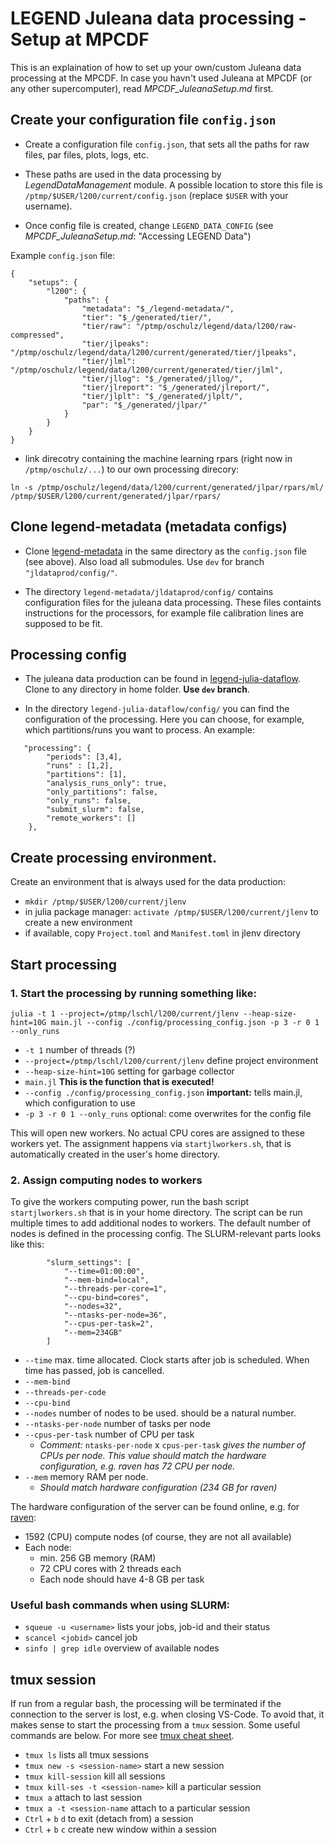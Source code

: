 # LEGEND Juleana data processing - Setup at MPCDF
This is an explaination of how to set up your own/custom Juleana data processing at the MPCDF. In case you havn't used Juleana at MPCDF (or any other supercomputer), read *MPCDF_JuleanaSetup.md* first. 

## Create your configuration file `config.json` 
* Create a configuration file `config.json`, that sets all the paths for raw files, par files, plots, logs, etc.  

* These paths are used in the data processing by *LegendDataManagement* module. A possible location to store this file is `/ptmp/$USER/l200/current/config.json` (replace `$USER` with your username). 

* Once config file is created, change `LEGEND_DATA_CONFIG` (see *MPCDF_JuleanaSetup.md*: "Accessing LEGEND Data")

Example `config.json` file:
```
{
    "setups": {
        "l200": {
            "paths": {
                "metadata": "$_/legend-metadata/",
                "tier": "$_/generated/tier/",
                "tier/raw": "/ptmp/oschulz/legend/data/l200/raw-compressed",
                "tier/jlpeaks": "/ptmp/oschulz/legend/data/l200/current/generated/tier/jlpeaks",
                "tier/jlml": "/ptmp/oschulz/legend/data/l200/current/generated/tier/jlml",
                "tier/jllog": "$_/generated/jllog/",
                "tier/jlreport": "$_/generated/jlreport/",
                "tier/jlplt": "$_/generated/jlplt/",
                "par": "$_/generated/jlpar/"
            }
        }
    }
}
```
* link direcotry containing the machine learning rpars (right now in `/ptmp/oschulz/...`) to our own processing direcory: 
``` 
ln -s /ptmp/oschulz/legend/data/l200/current/generated/jlpar/rpars/ml/ /ptmp/$USER/l200/current/generated/jlpar/rpars/
```
## Clone legend-metadata (metadata configs)
* Clone [legend-metadata](https://github.com/legend-exp/legend-metadata) in the same directory as the `config.json` file (see above). Also load all submodules. Use `dev` for branch `"jldataprod/config/"`. 

* The directory `legend-metadata/jldataprod/config/` contains configuration files for the juleana data processing. These files containts instructions for the processors, for example file calibration lines are supposed to be fit. 

## Processing config
* The juleana data production can be found in [legend-julia-dataflow](https://github.com/legend-exp/legend-julia-dataflow). Clone to any directory in home folder. **Use `dev` branch**. 

* In the directory `legend-julia-dataflow/config/` you can find the configuration of the processing. Here you can choose, for example, which partitions/runs you want to process. An example:
```
   "processing": {
        "periods": [3,4],
        "runs" : [1,2], 
        "partitions": [1],
        "analysis_runs_only": true,
        "only_partitions": false,
        "only_runs": false,
        "submit_slurm": false,
        "remote_workers": []
    },
```

## Create processing environment. 
Create an environment that is always used for the data production:
* `mkdir /ptmp/$USER/l200/current/jlenv`
* in julia package manager: `activate /ptmp/$USER/l200/current/jlenv` to create a new environment 
* if available, copy `Project.toml` and `Manifest.toml` in jlenv directory

## Start processing
### 1. Start the processing by running something like:
``` 
julia -t 1 --project=/ptmp/lschl/l200/current/jlenv --heap-size-hint=10G main.jl --config ./config/processing_config.json -p 3 -r 0 1 --only_runs  
```
* `-t 1` number of threads (?)
* `--project=/ptmp/lschl/l200/current/jlenv` define project environment
* `--heap-size-hint=10G` setting for garbage collector
* `main.jl` **This is the function that is executed!**
* `--config ./config/processing_config.json` **important:** tells main.jl, which configuration to use
* `-p 3 -r 0 1 --only_runs` optional: come overwrites for the config file

This will open new workers. No actual CPU cores are assigned to these workers yet.  The assignment happens via `startjlworkers.sh`, that is automatically created in the user's home directory. 
### 2. Assign computing nodes to workers
To give the workers computing power, run the bash script `startjlworkers.sh` that is in your home directory. The script can be run multiple times to add additional nodes to workers. The default number of nodes is defined in the processing config. The SLURM-relevant parts looks like this: 
```
        "slurm_settings": [
            "--time=01:00:00",
            "--mem-bind=local",
            "--threads-per-core=1",
            "--cpu-bind=cores",
            "--nodes=32",
            "--ntasks-per-node=36",
            "--cpus-per-task=2",
            "--mem=234GB"
        ]
```
* `--time` max. time allocated. Clock starts after job is scheduled. When time has passed, job is cancelled. 
* `--mem-bind`  
* `--threads-per-code` 
* `--cpu-bind`
* `--nodes` number of nodes to be used. should be a natural number.
* `--ntasks-per-node` number of tasks per node 
* `--cpus-per-task` number of CPU  per task
    * *Comment:* `ntasks-per-node` x `cpus-per-task` *gives the number of CPUs per node. This value should match the hardware configuration, e.g. raven has 72 CPU per node.* 
* `--mem` memory RAM per node. 
    * *Should match hardware configuration (234 GB for raven)*

The hardware configuration of the server can be found online, e.g. for [raven](https://docs.mpcdf.mpg.de/doc/computing/raven-user-guide.html): 
* 1592 (CPU) compute nodes (of course, they are not all available)
* Each node:
    * min. 256 GB memory (RAM) 
    * 72 CPU cores with 2 threads each
    * Each node should have 4-8 GB per task 
### Useful bash commands when using SLURM:
* `squeue -u <username>` lists your jobs, job-id and their status
* `scancel <jobid>` cancel job
* `sinfo | grep idle` overview of available nodes 

## tmux session
If run from a regular bash, the processing will be terminated if the connection to the server is lost, e.g. when closing VS-Code. To avoid that, it makes sense to start the processing from a `tmux` session. Some useful commands are below. For more see [tmux cheat sheet](https://tmuxcheatsheet.com/).  
* `tmux ls` lists all tmux sessions
* `tmux new -s <session-name>` start a new session
* `tmux kill-session` kill all sessions
* `tmux kill-ses -t <session-name>` kill a particular session
* `tmux a` attach to last session
* `tmux a -t <session-name` attach to a particular session
* `Ctrl` + `b` `d` to exit (detach from) a session
* `Ctrl` + `b` `c` create new window within a session


    














